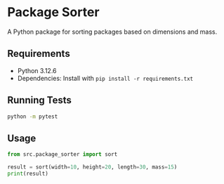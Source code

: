 # Package Sorter

A Python package for sorting packages based on dimensions and mass.

## Requirements

- Python 3.12.6
- Dependencies: Install with `pip install -r requirements.txt`

## Running Tests

```bash
python -m pytest
```

## Usage

```python
from src.package_sorter import sort

result = sort(width=10, height=20, length=30, mass=15)
print(result)
```
